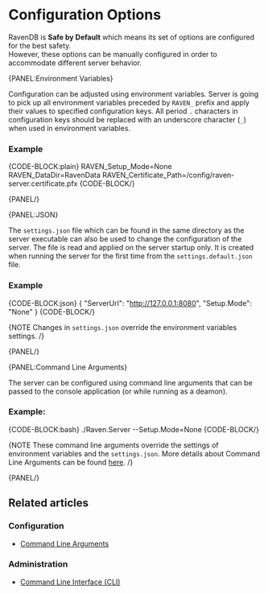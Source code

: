 # Configuration Options

RavenDB is **Safe by Default** which means its set of options are configured for the best safety.  
However, these options can be manually configured in order to accommodate different server behavior.

{PANEL:Environment Variables}

Configuration can be adjusted using environment variables. Server is going to pick up all environment variables preceded by `RAVEN_` prefix and apply their values to specified configuration keys. All period `.` characters in configuration keys should be replaced with an underscore character (`_`) when used in environment variables. 

### Example

{CODE-BLOCK:plain}
RAVEN_Setup_Mode=None
RAVEN_DataDir=RavenData
RAVEN_Certificate_Path=/config/raven-server.certificate.pfx
{CODE-BLOCK/}

{PANEL/}

{PANEL:JSON}

The `settings.json` file which can be found in the same directory as the server executable can also be used to change the configuration of the server. 
The file is read and applied on the server startup only. It is created when running the server for the first time from the `settings.default.json` file.

### Example

{CODE-BLOCK:json}
{
    "ServerUrl": "http://127.0.0.1:8080",
    "Setup.Mode": "None"
}
{CODE-BLOCK/}

{NOTE Changes in `settings.json` override the environment variables settings. /}

{PANEL/}

{PANEL:Command Line Arguments}

The server can be configured using command line arguments that can be passed to the console application (or while running as a deamon).

### Example:

{CODE-BLOCK:bash}
./Raven.Server --Setup.Mode=None
{CODE-BLOCK/}

{NOTE These command line arguments override the settings of environment variables and the `settings.json`. More details about Command Line Arguments can be found [here](../../server/configuration/command-line-arguments). /}

{PANEL/}

## Related articles

### Configuration

- [Command Line Arguments](../../server/configuration/command-line-arguments)

### Administration

- [Command Line Interface (CLI)](../../server/administration/cli)
